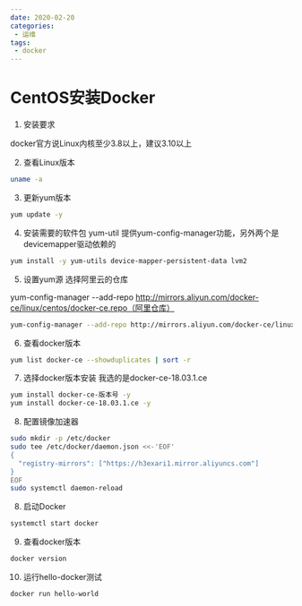 ```yaml
---
date: 2020-02-20
categories: 
 - 运维
tags: 
 - docker
---
```

# CentOS安装Docker

1. 安装要求

  docker官方说Linux内核至少3.8以上，建议3.10以上


2. 查看Linux版本
```sh
uname -a
```
3. 更新yum版本

```sh
yum update -y
```
4. 安装需要的软件包
yum-util 提供yum-config-manager功能，另外两个是devicemapper驱动依赖的
```sh
yum install -y yum-utils device-mapper-persistent-data lvm2
```


5. 设置yum源
选择阿里云的仓库

yum-config-manager --add-repo http://mirrors.aliyun.com/docker-ce/linux/centos/docker-ce.repo（阿里仓库）
```sh
yum-config-manager --add-repo http://mirrors.aliyun.com/docker-ce/linux/centos/docker-ce.repo
```


6. 查看docker版本

```sh
yum list docker-ce --showduplicates | sort -r
```


7. 选择docker版本安装
我选的是docker-ce-18.03.1.ce

```sh
yum install docker-ce-版本号 -y
yum install docker-ce-18.03.1.ce -y
```


8. 配置镜像加速器

```sh
sudo mkdir -p /etc/docker
sudo tee /etc/docker/daemon.json <<-'EOF'
{
  "registry-mirrors": ["https://h3exari1.mirror.aliyuncs.com"]
}
EOF
sudo systemctl daemon-reload
```




8. 启动Docker

```sh
systemctl start docker
```


9. 查看docker版本

```sh
docker version
```


10. 运行hello-docker测试

```sh
docker run hello-world
```
